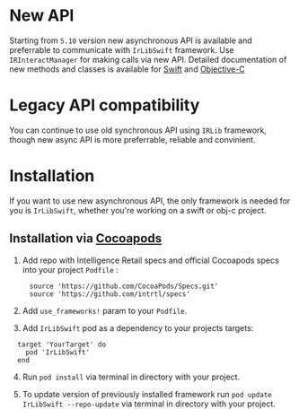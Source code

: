# New API
Starting from `5.10` version new asynchronous API is available and preferrable to communicate with `IrLibSwift` framework. 
Use `IRInteractManager` for making calls via new API. Detailed documentation of new methods and classes is available for [Swift](IrLibSwift-docs-swift.md) and [Objective-C](IrLibSwift-docs-objc.md)

# Legacy API compatibility
You can continue to use old synchronous API using `IRLib` framework, though new async API is more preferrable, reliable and convinient. 

# Installation
If you want to use new asynchronous API, the only framework is needed for you is `IrLibSwift`, whether you're working on a swift or obj-c project.

## Installation via [Cocoapods](https://cocoapods.org) ##

1. Add repo with Intelligence Retail specs and official Cocoapods specs into your project `Podfile` :

```
     source 'https://github.com/CocoaPods/Specs.git'
     source 'https://github.com/intrtl/specs'
```

2. Add  `use_frameworks!` param to your `Podfile`.

3. Add `IrLibSwift` pod as a dependency to your projects targets:

```
  target 'YourTarget' do
    pod 'IrLibSwift'
  end
```

4. Run `pod install` via terminal in directory with your project.

5. To update version of previously installed framework run `pod update IrLibSwift --repo-update` via terminal in directory with your project.